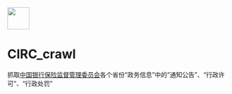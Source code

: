 <div align="left">
    <img src='https://ftp.bmp.ovh/imgs/2020/08/b77a8439ea51e080.jpg' height="50" width="50" >
 </div>

# CIRC_crawl

抓取[中国银行保险监督管理委员会](http://www.cbirc.gov.cn/cn/view/pages/index/index.html)各个省份“政务信息”中的“通知公告”、“行政许可”、“行政处罚”
